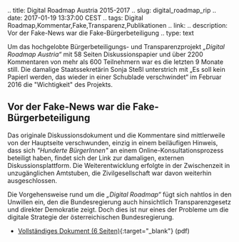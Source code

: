 .. title: Digital Roadmap Austria 2015-2017
.. slug: digital_roadmap_rip
.. date: 2017-01-19 13:37:00 CEST
.. tags: Digital Roadmap,Kommentar,Fake,Transparenz,Publikationen
.. link:
.. description: Vor der Fake-News war die Fake-Bürgerbeteiligung
.. type: text

Um das hochgelobte Bürgerbeteiligungs- und Transparenzprojekt *„Digital Roadmap Austria“* mit 58 Seiten Diskussionspapier und über 2200 Kommentaren von mehr als 600 Teilnehmern war es die letzten 9 Monate still.
Die damalige Staatssekretärin Sonja Steßl unterstrich mit „Es soll kein Papierl werden, das wieder in einer Schublade verschwindet“ im Februar 2016 die "Wichtigkeit" des Projekts.

## Vor der Fake-News war die Fake-Bürgerbeteiligung

Das originale Diskussionsdokument und die Kommentare sind mittlerweile von der Hauptseite verschwunden, einzig in einem beiläufigen Hinweis, dass sich *"Hunderte BürgerInnen"* an einem Online-Konsultationsprozess beteiligt haben, findet sich der Link zur damaligen, externen Diskussionsplattform. Die Weiterentwicklung erfolgte in der Zwischenzeit in unzugänglichen Amtstuben, die Zivilgesellschaft war davon weiterhin ausgeschlossen. 


Die Vorgehensweise rund um die  *„Digital Roadmap“* fügt sich nahtlos in den Unwillen ein, den die Bundesregierung auch hinsichtlich Transparenzgesetz und direkter Demokratie zeigt.
Doch dies ist nur eines der Probleme um die digitale Strategie der österreichischen Bundesregierung.

<!-- TEASER_END -->

* [Vollständiges Dokument (6 Seiten)](link:///files/publications/201701_Digital_Roadmap_C3W.pdf){:target="_blank"} (pdf)

